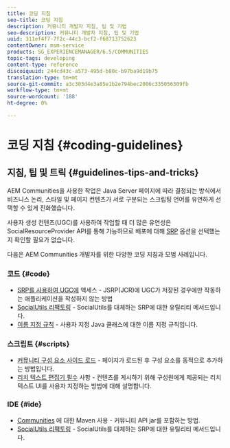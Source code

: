 ```yaml
---
title: 코딩 지침
seo-title: 코딩 지침
description: 커뮤니티 개발자 지침, 팁 및 기법
seo-description: 커뮤니티 개발자 지침, 팁 및 기법
uuid: 311ef4f7-7f2c-44c3-bcf2-f68713752623
contentOwner: msm-service
products: SG_EXPERIENCEMANAGER/6.5/COMMUNITIES
topic-tags: developing
content-type: reference
discoiquuid: 244cd43c-a573-495d-b80c-b97ba9d19b75
translation-type: tm+mt
source-git-commit: a3c303d4e3a85e1b2e794bec2006c335056309fb
workflow-type: tm+mt
source-wordcount: '188'
ht-degree: 0%

---
```



# 코딩 지침 {#coding-guidelines}

## 지침, 팁 및 트릭 {#guidelines-tips-and-tricks}

AEM Communities을 사용한 작업은 Java Server 페이지에 따라 결정되는 방식에서 비즈니스 논리, 스타일 및 페이지 컨텐츠가 서로 구분되는 스크립팅 언어를 유연하게 선택할 수 있게 진화했습니다.

사용자 생성 컨텐츠(UGC)를 사용하여 작업할 때 더 많은 유연성은 SocialResourceProvider API를 통해 가능하므로 배포에 대해 [SRP](srp.md) 옵션을 선택했는지 확인할 필요가 없습니다.

다음은 AEM Communities 개발자를 위한 다양한 코딩 지침과 모범 사례입니다.

### 코드 {#code}

* [SRP를 사용하여 UGC에](accessing-ugc-with-srp.md)  액세스 - JSRP(JCR)에 UGC가 저장된 경우에만 작동하는 애플리케이션을 작성하지 않는 방법
* [SocialUtils 리팩토링](socialutils.md)  - SocialUtils를 대체하는 SRP에 대한 유틸리티 메서드입니다.
* [이름 지정 규칙](naming-conventions.md)  - 사용자 지정 Java 클래스에 대한 이름 지정 규칙입니다.

### 스크립트 {#scripts}

* [커뮤니티 구성 요소 사이드 로드](sideloading.md)  - 페이지가 로드된 후 구성 요소를 동적으로 추가하는 방법입니다.
* [리치 텍스트 편집기 필수](rte.md)  사항 - 컨텐츠를 게시하기 위해 구성원에게 제공되는 리치 텍스트 UI를 사용자 지정하는 방법에 대해 설명합니다.

### IDE {#ide}

* [Communities](maven.md) 에 대한 Maven 사용 - 커뮤니티 API jar를 포함하는 방법.
* [SocialUtils 리팩토링](socialutils.md)  - SocialUtils를 대체하는 SRP에 대한 유틸리티 메서드입니다.

